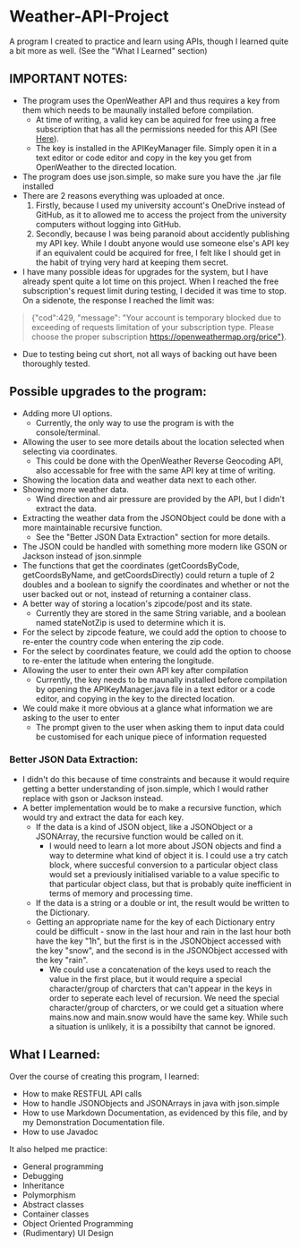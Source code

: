 # Weather-API-Project
A program I created to practice and learn using APIs, though I learned quite a bit more as well. (See the "What I Learned" section)

## IMPORTANT NOTES: 
- The program uses the OpenWeather API and thus requires a key from them which needs to be maunally installed before compilation.
  - At time of writing, a valid key can be aquired for free using a free subscription that has all the permissions needed for this API (See [Here](https://openweathermap.org/price)).
  - The key is installed in the APIKeyManager file. Simply open it in a text editor or code editor and copy in the key you get from OpenWeather to the directed location.
- The program does use json.simple, so make sure you have the .jar file installed
- There are 2 reasons everything was uploaded at once. 
  1. Firstly, because I used my university account's OneDrive instead of GitHub, as it to allowed me to access the project from the university computers without logging into GitHub. 
  2. Secondly, because I was being paranoid about accidently publishing my API key. While I doubt anyone would use someone else's API key if an equivalent could be acquired for free, I felt like I should get in the habit of trying very hard at keeping them secret.
- I have many possible ideas for upgrades for the system, but I have already spent quite a lot time on this project. When I reached the free subscription's request limit during testing, I decided it was time to stop. On a sidenote, the response I reached the limit was:  
> {"cod":429, "message": "Your account is temporary blocked due to exceeding of requests limitation of your subscription type. Please choose the proper subscription https://openweathermap.org/price"}.
- Due to testing being cut short, not all ways of backing out have been thoroughly tested.


## Possible upgrades to the program:
- Adding more UI options.
  - Currently, the only way to use the program is with the console/terminal.
- Allowing the user to see more details about the location selected when selecting via coordinates.
  - This could be done with the OpenWeather Reverse Geocoding API, also accessable for free with the same API key at time of writing.
- Showing the location data and weather data next to each other.
- Showing more weather data.
  - Wind direction and air pressure are provided by the API, but I didn't extract the data.
- Extracting the weather data from the JSONObject could be done with a more maintainable recursive function.
  - See the "Better JSON Data Extraction" section for more details.
- The JSON could be handled with something more modern like GSON or Jackson instead of json.sinmple
- The functions that get the coordinates (getCoordsByCode, getCoordsByName, and getCoordsDirectly) could return a tuple of 2 doubles and a boolean to signify the coordinates and whether or not the user backed out or not, instead of returning a container class.
- A better way of storing a location's zipcode/post and its state.
  - Currently they are stored in the same String variable, and a boolean named stateNotZip is used to determine which it is.
- For the select by zipcode feature, we could add the option to choose to re-enter the country code when entering the zip code.
- For the select by coordinates feature, we could add the option to choose to re-enter the latitude when entering the longitude.
- Allowing the user to enter their own API key after compilation
  - Currently, the key needs to be maunally installed before compilation by opening the APIKeyManager.java file in a text editor or a code editor, and copying in the key to the directed location.
- We could make it more obvious at a glance what information we are asking to the user to enter
  -  The prompt given to the user when asking them to input data could be customised for each unique piece of information requested

### Better JSON Data Extraction:

- I didn't do this because of time constraints and because it would require getting a better understanding of json.simple, which I would rather replace with gson or Jackson instead.  
- A better implementation would be to make a recursive function, which would try and extract the data for each key.  
  - If the data is a kind of JSON object, like a JSONObject or a JSONArray, the recursive function would be called on it. 
    - I would need to learn a lot more about JSON objects and find a way to determine what kind of object it is. I could use a try catch block, where succesful conversion to a particular object class would set a previously initialised variable to a value specific to that particular object class, but that is probably quite inefficient in terms of memory and processing time.
  - If the data is a string or a double or int, the result would be written to the Dictionary.   
  - Getting an appropriate name for the key of each Dictionary entry could be difficult - snow in the last hour and rain in the last hour both have the key "1h", but the first is in the JSONObject accessed with the key "snow", and the second is in the JSONObject accessed with the key "rain".  
    - We could use a concatenation of the keys used to reach the value in the first place, but it would require a special character/group of charcters that can't appear in the keys in order to seperate each level of recursion. We need the special character/group of charcters, or we could get a situation where mains.now and main.snow would have the same key. While such a situation is unlikely, it is a possibilty that cannot be ignored.

## What I Learned:
Over the course of creating this program, I learned:
- How to make RESTFUL API calls
- How to handle JSONObjects and JSONArrays in java with json.simple
- How to use Markdown Documentation, as evidenced by this file, and by my Demonstration Documentation file.
- How to use Javadoc  

It also helped me practice:
- General programming
- Debugging
- Inheritance
- Polymorphism
- Abstract classes
- Container classes
- Object Oriented Programming
- (Rudimentary) UI Design
